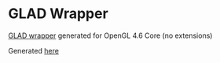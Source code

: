 # GLAD Wrapper

[GLAD wrapper](https://github.com/Dav1dde/glad) generated for OpenGL 4.6 Core (no extensions)

Generated [here](https://glad.dav1d.de/)
